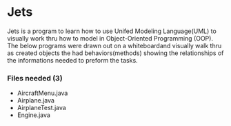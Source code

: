 # Jets

Jets is a program to learn how to use Unifed Modeling Language(UML) to visually work thru how to model in Object-Oriented Programming (OOP). The below programs were drawn out on a whiteboardand visually walk thru as created objects the had behaviors(methods) showing the relationships of the informations needed to preform the tasks.  

### Files needed (3)
* AircraftMenu.java
* Airplane.java
* AirplaneTest.java
* Engine.java
